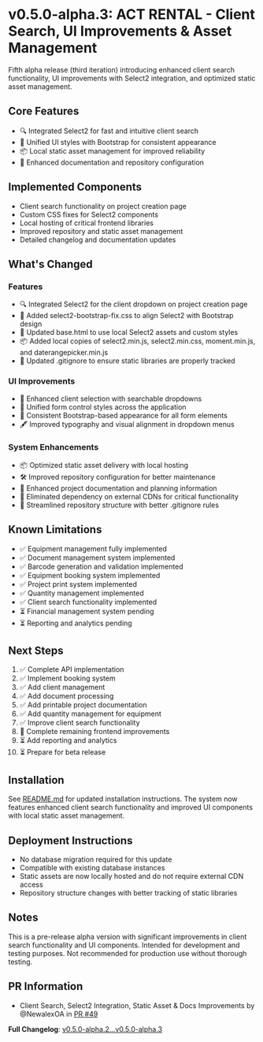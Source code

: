 # v0.5.0-alpha.3: ACT RENTAL - Client Search, UI Improvements & Asset Management

Fifth alpha release (third iteration) introducing enhanced client search functionality, UI improvements with Select2 integration, and optimized static asset management.

## Core Features

- 🔍 Integrated Select2 for fast and intuitive client search
- 🎨 Unified UI styles with Bootstrap for consistent appearance
- 📦 Local static asset management for improved reliability
- 📝 Enhanced documentation and repository configuration

## Implemented Components

- Client search functionality on project creation page
- Custom CSS fixes for Select2 components
- Local hosting of critical frontend libraries
- Improved repository and static asset management
- Detailed changelog and documentation updates

## What's Changed

### Features

- 🔍 Integrated Select2 for the client dropdown on project creation page
- 🎨 Added select2-bootstrap-fix.css to align Select2 with Bootstrap design
- 📄 Updated base.html to use local Select2 assets and custom styles
- 📦 Added local copies of select2.min.js, select2.min.css, moment.min.js, and daterangepicker.min.js
- 🔧 Updated .gitignore to ensure static libraries are properly tracked

### UI Improvements

- 💠 Enhanced client selection with searchable dropdowns
- 🔄 Unified form control styles across the application
- 🎨 Consistent Bootstrap-based appearance for all form elements
- 🖋️ Improved typography and visual alignment in dropdown menus

### System Enhancements

- 📦 Optimized static asset delivery with local hosting
- 🛠️ Improved repository configuration for better maintenance
- 📝 Enhanced project documentation and planning information
- 🔗 Eliminated dependency on external CDNs for critical functionality
- 🔧 Streamlined repository structure with better .gitignore rules

## Known Limitations

- ✅ Equipment management fully implemented
- ✅ Document management system implemented
- ✅ Barcode generation and validation implemented
- ✅ Equipment booking system implemented
- ✅ Project print system implemented
- ✅ Quantity management implemented
- ✅ Client search functionality implemented
- ⏳ Financial management system pending
- ⏳ Reporting and analytics pending

## Next Steps

1. ✅ Complete API implementation
2. ✅ Implement booking system
3. ✅ Add client management
4. ✅ Add document processing
5. ✅ Add printable project documentation
6. ✅ Add quantity management for equipment
7. ✅ Improve client search functionality
8. 🔄 Complete remaining frontend improvements
9. ⏳ Add reporting and analytics
10. ⏳ Prepare for beta release

## Installation

See [README.md](../../README.md) for updated installation instructions.
The system now features enhanced client search functionality and improved UI components with local static asset management.

## Deployment Instructions

- No database migration required for this update
- Compatible with existing database instances
- Static assets are now locally hosted and do not require external CDN access
- Repository structure changes with better tracking of static libraries

## Notes

This is a pre-release alpha version with significant improvements in client search functionality and UI components.
Intended for development and testing purposes. Not recommended for production use without thorough testing.

## PR Information

- Client Search, Select2 Integration, Static Asset & Docs Improvements by @NewalexOA in [PR #49](https://github.com/NewalexOA/ACT-RENTAL/pull/49)

**Full Changelog**: [v0.5.0-alpha.2...v0.5.0-alpha.3](https://github.com/NewalexOA/ACT-RENTAL/compare/v0.5.0-alpha.2...v0.5.0-alpha.3)
